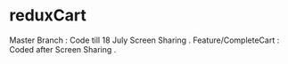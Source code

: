 # reduxCart

Master Branch : Code till 18 July Screen Sharing . 
Feature/CompleteCart : Coded after Screen Sharing .
